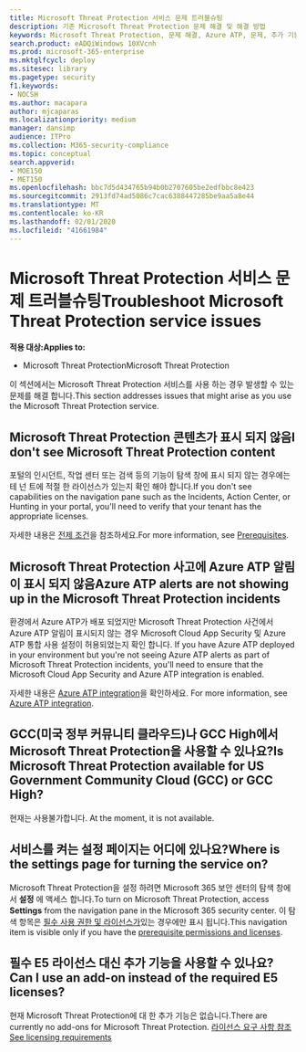 ```yaml
---
title: Microsoft Threat Protection 서비스 문제 트러블슈팅
description: 기존 Microsoft Threat Protection 문제 해결 및 해결 방법
keywords: Microsoft Threat Protection, 문제 해결, Azure ATP, 문제, 추가 기능, 설정 페이지 문제 해결
search.product: eADQiWindows 10XVcnh
ms.prod: microsoft-365-enterprise
ms.mktglfcycl: deploy
ms.sitesec: library
ms.pagetype: security
f1.keywords:
- NOCSH
ms.author: macapara
author: mjcaparas
ms.localizationpriority: medium
manager: dansimp
audience: ITPro
ms.collection: M365-security-compliance
ms.topic: conceptual
search.appverid:
- MOE150
- MET150
ms.openlocfilehash: bbc7d5d434765b94b0b2707605be2edfbbc8e423
ms.sourcegitcommit: 2913fd74ad5086c7cac6388447285be9aa5a8e44
ms.translationtype: MT
ms.contentlocale: ko-KR
ms.lasthandoff: 02/01/2020
ms.locfileid: "41661984"
---
```

# <a name="troubleshoot-microsoft-threat-protection-service-issues"></a><span data-ttu-id="6e02e-104">Microsoft Threat Protection 서비스 문제 트러블슈팅</span><span class="sxs-lookup"><span data-stu-id="6e02e-104">Troubleshoot Microsoft Threat Protection service issues</span></span>

<span data-ttu-id="6e02e-105">**적용 대상:**</span><span class="sxs-lookup"><span data-stu-id="6e02e-105">**Applies to:**</span></span>
- <span data-ttu-id="6e02e-106">Microsoft Threat Protection</span><span class="sxs-lookup"><span data-stu-id="6e02e-106">Microsoft Threat Protection</span></span>

<span data-ttu-id="6e02e-107">이 섹션에서는 Microsoft Threat Protection 서비스를 사용 하는 경우 발생할 수 있는 문제를 해결 합니다.</span><span class="sxs-lookup"><span data-stu-id="6e02e-107">This section addresses issues that might arise as you use the Microsoft Threat Protection service.</span></span>


## <a name="i-dont-see-microsoft-threat-protection-content"></a><span data-ttu-id="6e02e-108">Microsoft Threat Protection 콘텐츠가 표시 되지 않음</span><span class="sxs-lookup"><span data-stu-id="6e02e-108">I don't see Microsoft Threat Protection content</span></span>
<span data-ttu-id="6e02e-109">포털의 인시던트, 작업 센터 또는 검색 등의 기능이 탐색 창에 표시 되지 않는 경우에는 테 넌 트에 적절 한 라이선스가 있는지 확인 해야 합니다.</span><span class="sxs-lookup"><span data-stu-id="6e02e-109">If you don't see capabilities on the navigation pane such as the Incidents, Action Center, or Hunting in your portal, you'll need to verify that your tenant has the appropriate licenses.</span></span> 

<span data-ttu-id="6e02e-110">자세한 내용은 [전제 조건](prerequisites.md)을 참조하세요.</span><span class="sxs-lookup"><span data-stu-id="6e02e-110">For more information, see [Prerequisites](prerequisites.md).</span></span>

## <a name="azure-atp-alerts-are-not-showing-up-in-the-microsoft-threat-protection-incidents"></a><span data-ttu-id="6e02e-111">Microsoft Threat Protection 사고에 Azure ATP 알림이 표시 되지 않음</span><span class="sxs-lookup"><span data-stu-id="6e02e-111">Azure ATP alerts are not showing up in the Microsoft Threat Protection incidents</span></span>
<span data-ttu-id="6e02e-112">환경에서 Azure ATP가 배포 되었지만 Microsoft Threat Protection 사건에서 Azure ATP 알림이 표시되지 않는 경우 Microsoft Cloud App Security 및 Azure ATP 통합 사용 설정이 허용되었는지 확인 합니다. </span><span class="sxs-lookup"><span data-stu-id="6e02e-112">If you have Azure ATP deployed in your environment but you're not seeing Azure ATP alerts as part of Microsoft Threat Protection incidents, you'll need to ensure that the Microsoft Cloud App Security and Azure ATP integration is enabled.</span></span> 

<span data-ttu-id="6e02e-113">자세한 내용은 [Azure ATP integration](https://docs.microsoft.com/cloud-app-security/aatp-integration)을 확인하세요. </span><span class="sxs-lookup"><span data-stu-id="6e02e-113">For more information, see [Azure ATP integration](https://docs.microsoft.com/cloud-app-security/aatp-integration).</span></span>

## <a name="is-microsoft-threat-protection-available-for-us-government-community-cloud-gcc-or-gcc-high"></a><span data-ttu-id="6e02e-114">GCC(미국 정부 커뮤니티 클라우드)나 GCC High에서 Microsoft Threat Protection을 사용할 수 있나요?</span><span class="sxs-lookup"><span data-stu-id="6e02e-114">Is Microsoft Threat Protection available for US Government Community Cloud (GCC) or GCC High?</span></span>
<span data-ttu-id="6e02e-115">현재는 사용불가합니다. </span><span class="sxs-lookup"><span data-stu-id="6e02e-115">At the moment, it is not available.</span></span>

## <a name="where-is-the-settings-page-for-turning-the-service-on"></a><span data-ttu-id="6e02e-116">서비스를 켜는 설정 페이지는 어디에 있나요?</span><span class="sxs-lookup"><span data-stu-id="6e02e-116">Where is the settings page for turning the service on?</span></span>
<span data-ttu-id="6e02e-117">Microsoft Threat Protection을 설정 하려면 Microsoft 365 보안 센터의 탐색 창에서 **설정** 에 액세스 합니다.</span><span class="sxs-lookup"><span data-stu-id="6e02e-117">To turn on Microsoft Threat Protection, access **Settings** from the navigation pane in the Microsoft 365 security center.</span></span> <span data-ttu-id="6e02e-118">이 탐색 항목은 [필수 사용 권한 및 라이선스가](mtp-enable.md#check-license-eligibility-and-required-permissions)있는 경우에만 표시 됩니다.</span><span class="sxs-lookup"><span data-stu-id="6e02e-118">This navigation item is visible only if you have the [prerequisite permissions and licenses](mtp-enable.md#check-license-eligibility-and-required-permissions).</span></span>

## <a name="can-i-use-an-add-on-instead-of-the-required-e5-licenses"></a><span data-ttu-id="6e02e-119">필수 E5 라이선스 대신 추가 기능을 사용할 수 있나요?</span><span class="sxs-lookup"><span data-stu-id="6e02e-119">Can I use an add-on instead of the required E5 licenses?</span></span>
<span data-ttu-id="6e02e-120">현재 Microsoft Threat Protection에 대 한 추가 기능은 없습니다.</span><span class="sxs-lookup"><span data-stu-id="6e02e-120">There are currently no add-ons for Microsoft Threat Protection.</span></span> [<span data-ttu-id="6e02e-121">라이선스 요구 사항 참조</span><span class="sxs-lookup"><span data-stu-id="6e02e-121">See licensing requirements</span></span>](prerequisites.md) 


